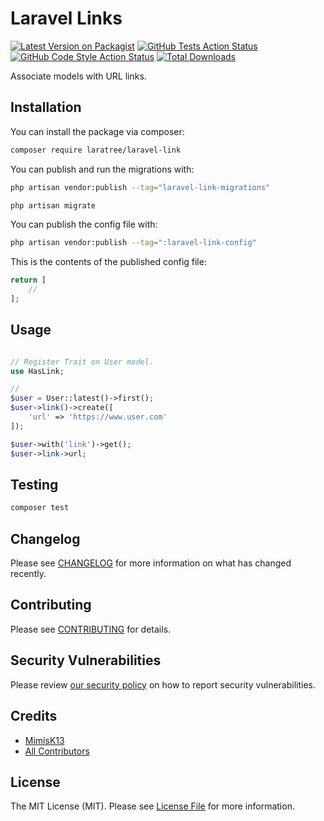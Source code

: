 # Laravel Links

[![Latest Version on Packagist](https://img.shields.io/packagist/v/laratree/laravel-link.svg?style=flat-square)](https://packagist.org/packages/laratree/laravel-link)
[![GitHub Tests Action Status](https://img.shields.io/github/actions/workflow/status/:vendor_slug/:package_slug/run-tests.yml?branch=main&label=tests&style=flat-square)](https://github.com/:vendor_slug/:package_slug/actions?query=workflow%3Arun-tests+branch%3Amain)
[![GitHub Code Style Action Status](https://img.shields.io/github/actions/workflow/status/:vendor_slug/:package_slug/fix-php-code-style-issues.yml?branch=main&label=code%20style&style=flat-square)](https://github.com/:vendor_slug/:package_slug/actions?query=workflow%3A"Fix+PHP+code+style+issues"+branch%3Amain)
[![Total Downloads](https://img.shields.io/packagist/dt/laratree/laravel-link.svg?style=flat-square)](https://packagist.org/packages/:vendor_slug/:package_slug)

Associate models with URL links.

## Installation

You can install the package via composer:

```bash
composer require laratree/laravel-link
```

You can publish and run the migrations with:

```bash
php artisan vendor:publish --tag="laravel-link-migrations"

php artisan migrate
```

You can publish the config file with:

```bash
php artisan vendor:publish --tag=":laravel-link-config"
```

This is the contents of the published config file:

```php
return [
    //
];
```

## Usage

```php

// Register Trait on User model.
use HasLink;

// 
$user = User::latest()->first();
$user->link()->create([
    'url' => 'https://www.user.com'
]);

$user->with('link')->get();
$user->link->url;
```

## Testing

```bash
composer test
```

## Changelog

Please see [CHANGELOG](CHANGELOG.md) for more information on what has changed recently.

## Contributing

Please see [CONTRIBUTING](CONTRIBUTING.md) for details.

## Security Vulnerabilities

Please review [our security policy](../../security/policy) on how to report security vulnerabilities.

## Credits

- [MimisK13](https://github.com/mimisk13)
- [All Contributors](../../contributors)

## License

The MIT License (MIT). Please see [License File](LICENSE.md) for more information.
